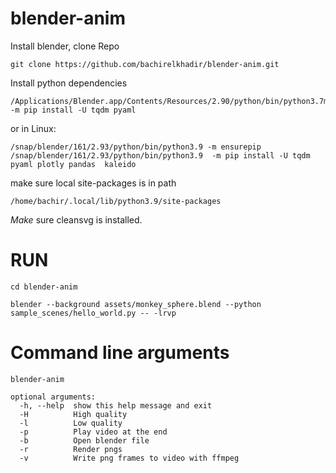 # blender-anim

Install blender, clone Repo
```
git clone https://github.com/bachirelkhadir/blender-anim.git
```

Install python dependencies
```
/Applications/Blender.app/Contents/Resources/2.90/python/bin/python3.7m -m pip install -U tqdm pyaml
```


or in Linux:

```
/snap/blender/161/2.93/python/bin/python3.9 -m ensurepip
/snap/blender/161/2.93/python/bin/python3.9  -m pip install -U tqdm pyaml plotly pandas  kaleido
```
make sure local site-packages is in path

```
/home/bachir/.local/lib/python3.9/site-packages
```


*Make* sure cleansvg is installed.

# RUN

```
cd blender-anim

blender --background assets/monkey_sphere.blend --python sample_scenes/hello_world.py -- -lrvp
```

# Command line arguments

```
blender-anim

optional arguments:
  -h, --help  show this help message and exit
  -H          High quality
  -l          Low quality
  -p          Play video at the end
  -b          Open blender file
  -r          Render pngs
  -v          Write png frames to video with ffmpeg
```



  
